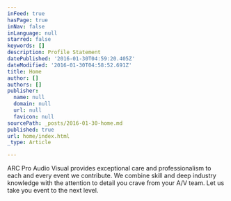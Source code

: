 ```yaml
---
inFeed: true
hasPage: true
inNav: false
inLanguage: null
starred: false
keywords: []
description: Profile Statement
datePublished: '2016-01-30T04:59:20.405Z'
dateModified: '2016-01-30T04:58:52.691Z'
title: Home
author: []
authors: []
publisher:
  name: null
  domain: null
  url: null
  favicon: null
sourcePath: _posts/2016-01-30-home.md
published: true
url: home/index.html
_type: Article

---
```

ARC Pro Audio Visual provides exceptional care and professionalism to each and every event we contribute.  We combine skill and deep industry knowledge with the attention to detail you crave from your A/V team.  Let us take you event to the next level.